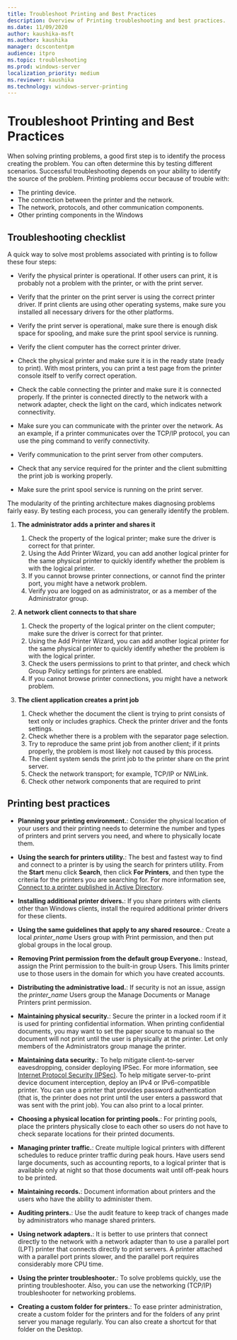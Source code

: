 ```yaml
---
title: Troubleshoot Printing and Best Practices
description: Overview of Printing troubleshooting and best practices.
ms.date: 11/09/2020
author: kaushika-msft
ms.author: kaushika
manager: dcscontentpm
audience: itpro
ms.topic: troubleshooting
ms.prod: windows-server
localization_priority: medium
ms.reviewer: kaushika
ms.technology: windows-server-printing
---
```

# Troubleshoot Printing and Best Practices

When solving printing problems, a good first step is to identify the process creating the problem. You can often determine this by testing different scenarios. Successful troubleshooting depends on your ability to identify the source of the problem. Printing problems occur because of trouble with:

- The printing device.
- The connection between the printer and the network.
- The network, protocols, and other communication components.
- Other printing components in the Windows

## Troubleshooting checklist

A quick way to solve most problems associated with printing is to follow these four steps:

- Verify the physical printer is operational. If other users can print, it is probably not a problem with the printer, or with the print server.
- Verify that the printer on the print server is using the correct printer driver. If print clients are using other operating systems, make sure you installed all necessary drivers for the other platforms.
- Verify the print server is operational, make sure there is enough disk space for spooling, and make sure the print spool service is running.
- Verify the client computer has the correct printer driver.

- Check the physical printer and make sure it is in the ready state (ready to print). With most printers, you can print a test page from the printer console itself to verify correct operation.
- Check the cable connecting the printer and make sure it is connected properly. If the printer is connected directly to the network with a network adapter, check the light on the card, which indicates network connectivity.

- Make sure you can communicate with the printer over the network. As an example, if a printer communicates over the TCP/IP protocol, you can use the ping command to verify connectivity.
- Verify communication to the print server from other computers.
- Check that any service required for the printer and the client submitting the print job is working properly. 
- Make sure the print spool service is running on the print server.

The modularity of the printing architecture makes diagnosing problems fairly easy. By testing each process, you can generally identify the problem.

1. **The administrator adds a printer and shares it**
    1. Check the property of the logical printer; make sure the driver is correct for that printer.
    1. Using the Add Printer Wizard, you can add another logical printer for the same physical printer to quickly identify whether the problem is with the logical printer.
    1. If you cannot browse printer connections, or cannot find the printer port, you might have a network problem.
    1. Verify you are logged on as administrator, or as a member of the Administrator group.

2. **A network client connects to that share**
    1. Check the property of the logical printer on the client computer; make sure the driver is correct for that printer.
    1. Using the Add Printer Wizard, you can add another logical printer for the same physical printer to quickly identify whether the problem is with the logical printer.
    1. Check the users permissions to print to that printer, and check which Group Policy settings for printers are enabled.
    1. If you cannot browse printer connections, you might have a network problem.

3. **The client application creates a print job**
    1. Check whether the document the client is trying to print consists of text only or includes graphics. Check the printer driver and the fonts settings.
    1. Check whether there is a problem with the separator page selection.
    1. Try to reproduce the same print job from another client; if it prints properly, the problem is most likely not caused by this process.
    1. The client system sends the print job to the printer share on the print server.
    1. Check the network transport; for example, TCP/IP or NWLink.
    1. Check other network components that are required to print

## Printing best practices

- **Planning your printing environment.**: Consider the physical location of your users and their printing needs to determine the number and types of printers and print servers you need, and where to physically locate them.  
     
- **Using the search for printers utility.**: The best and fastest way to find and connect to a printer is by using the search for printers utility. From the **Start** menu click **Search**, then click **For Printers**, and then type the criteria for the printers you are searching for. For more information see, [Connect to a printer published in Active Directory](cc783221\(v=ws.10\).md).  
      
- **Installing additional printer drivers.**: If you share printers with clients other than Windows clients, install the required additional printer drivers for these clients. 
      
 - **Using the same guidelines that apply to any shared resource.**: Create a local *printer\_name* Users group with Print permission, and then put global groups in the local group.  
      
- **Removing Print permission from the default group Everyone.**: Instead, assign the Print permission to the built-in group Users. This limits printer use to those users in the domain for which you have created accounts.  
      
- **Distributing the administrative load.**: If security is not an issue, assign the *printer\_name* Users group the Manage Documents or Manage Printers print permission.  
      
- **Maintaining physical security.**: Secure the printer in a locked room if it is used for printing confidential information. When printing confidential documents, you may want to set the paper source to manual so the document will not print until the user is physically at the printer. Let only members of the Administrators group manage the printer.  
      
- **Maintaining data security.**: To help mitigate client-to-server eavesdropping, consider deploying IPSec. For more information, see [Internet Protocol Security (IPSec)](cc783420\(v=ws.10\).md). To help mitigate server-to-print device document interception, deploy an IPv4 or IPv6-compatible printer. You can use a printer that provides password authentication (that is, the printer does not print until the user enters a password that was sent with the print job). You can also print to a local printer.  
      
- **Choosing a physical location for printing pools.**: For printing pools, place the printers physically close to each other so users do not have to check separate locations for their printed documents.  
      
- **Managing printer traffic.**: Create multiple logical printers with different schedules to reduce printer traffic during peak hours. Have users send large documents, such as accounting reports, to a logical printer that is available only at night so that those documents wait until off-peak hours to be printed.  
      
- **Maintaining records.**: Document information about printers and the users who have the ability to administer them.  
      
- **Auditing printers.**: Use the audit feature to keep track of changes made by administrators who manage shared printers.  
      
- **Using network adapters.**: It is better to use printers that connect directly to the network with a network adapter than to use a parallel port (LPT) printer that connects directly to print servers. A printer attached with a parallel port prints slower, and the parallel port requires considerably more CPU time.  
      
- **Using the printer troubleshooter.**: To solve problems quickly, use the printing troubleshooter. Also, you can use the networking (TCP/IP) troubleshooter for networking problems.  
      
- **Creating a custom folder for printers.**: To ease printer administration, create a custom folder for the printers and for the folders of any print server you manage regularly. You can also create a shortcut for that folder on the Desktop.


